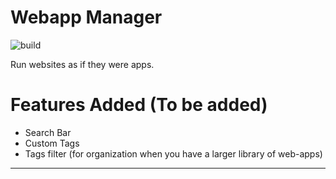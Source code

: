 # Webapp Manager
![build](https://github.com/linuxmint/webapp-manager/actions/workflows/build.yml/badge.svg)

Run websites as if they were apps.

Features Added (To be added)
===

- Search Bar
- Custom Tags
- Tags filter (for organization when you have a larger library of web-apps)
----------------------------------------------
